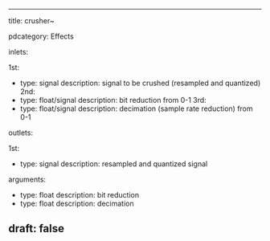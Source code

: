 --- 


title: crusher~

pdcategory: Effects

inlets:

  1st:
  - type: signal
    description: signal to be crushed (resampled and quantized)
  2nd:
  - type: float/signal
    description: bit reduction from 0-1
  3rd:
  - type: float/signal
    description: decimation (sample rate reduction) from 0-1

outlets:

  1st:
  - type: signal
    description: resampled and quantized signal

arguments:
  - type: float
    description: bit reduction
  - type: float
    description: decimation





draft: false
---